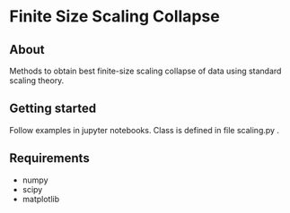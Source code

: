 # Finite Size Scaling Collapse
## About
Methods to obtain best finite-size scaling collapse of data using standard scaling theory.

## Getting started

Follow examples in jupyter notebooks. Class is defined in file scaling.py .

## Requirements
- numpy
- scipy
- matplotlib

